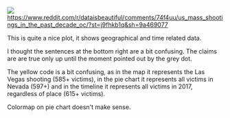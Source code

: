 
![](https://i.imgur.com/cTWpEW2.png)
 https://www.reddit.com/r/dataisbeautiful/comments/74f4uu/us_mass_shootings_in_the_past_decade_oc/?st=j9fhkb1q&sh=9a469077
 
 This is quite a nice plot, it shows geographical and time related data.
 
 I thought  the sentences at the bottom right are a bit confusing. The claims are are true only up until the moment pointed out by the grey dot.  
 
 The yellow code is a bit confusing, as in the map it represents the Las Vegas shooting (585+ victims), in the pie chart it represents all victims in Nevada (597+) and in the timeline it represents all victims in 2017, regardless of place (615+ victims).
 
Colormap on pie chart doesn't make sense. 
